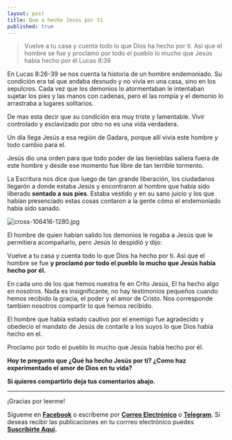 ```yaml
---
layout: post
title: Que a hecho Jesús por ti
published: true
---
```

>Vuelve a tu casa y cuenta todo lo que Dios ha hecho por ti. Así que el hombre se fue y proclamó por todo el pueblo lo mucho que Jesús había hecho por él Lucas 8:39

En Lucas 8:26-39 se nos cuenta la historia de un hombre endemoniado. Su condición era tal que andaba desnudo y no vivía en una casa, sino en los sepulcros. Cada vez que los demonios lo atormentaban le intentaban sujetar los pies y las manos con cadenas, pero el las rompía y el demonio lo arrastraba a lugares solitarios.

De mas esta decir que su condición era muy triste y lamentable. Vivir controlado y esclavizado por otro no es una vida verdadera.

Un día llega Jesús a esa región de Gadara, porque allí vivía este hombre y todo cambio para el.

Jesús dio una orden para que todo poder de las tienieblas saliera fuera de este hombre y desde ese momento fue libre de tan terrible tormento.

La Escritura nos dice que luego de tan grande liberación, los ciudadanos llegarón a donde estaba Jesús y encontraron al hombre que había sido liberado **sentado a sus pies**. Estaba vestido y en su sano juicio y los que habían presenciado estas cosas contaron a la gente cómo el endemoniado había sido sanado. 

![cross-106416-1280.jpg](https://i.postimg.cc/qqnckhdN/cross-106416-1280.jpg)

El hombre de quien habían salido los demonios le rogaba a Jesús que le permitiera acompañarlo, pero Jesús lo despidió y dijo:

Vuelve a tu casa y cuenta todo lo que Dios ha hecho por ti. Así que el hombre se fue **y proclamó por todo el pueblo lo mucho que Jesús había hecho por él.**

En cada uno de los que hemos nuestra fe en Crito Jesús, El ha hecho algo en nosotros. Nada es insignificante, no hay testimonios pequeños cuando hemos recibido la gracia, el poder y el amor de Cristo. Nos corresponde tambien  nosotros compartir lo que hemos recibido.

El hombre que había estado cautivo por el enemigo fue agradecido y obedecio el mandato de Jesús de contarle a los suyos lo que Dios había hecho en el.

Proclamo por todo el pueblo lo mucho que Jesús había hecho por él.

**Hoy te pregunto que ¿Qué ha hecho Jesús por ti? ¿Como haz experimentado el amor de Dios en tu vida?**

**Si quieres compartirlo deja tus comentarios abajo.**


---
¡Gracias por leerme! 

Sígueme en **[Facebook](https://www.facebook.com/danoisyzori)** o escríbeme por **[Correo Electrónico](mailto:josedanois@gmail.com)** o **[Telegram](https://t.me/jdanois)**. Si deseas recibir las publicaciones en tu corrreo electrónico puedes **[Suscribirte Aquí](https://follow.it/blog-de-jos-danois?leanpub).**

